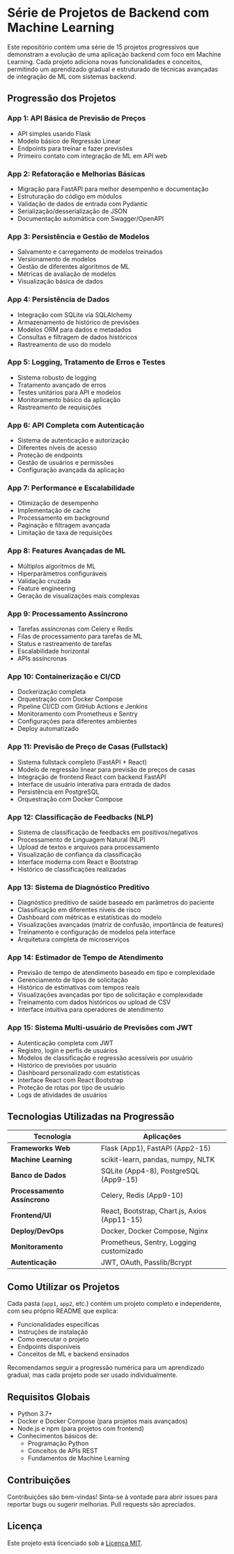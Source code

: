 # Série de Projetos de Backend com Machine Learning

Este repositório contém uma série de 15 projetos progressivos que demonstram a evolução de uma aplicação backend com foco em Machine Learning. Cada projeto adiciona novas funcionalidades e conceitos, permitindo um aprendizado gradual e estruturado de técnicas avançadas de integração de ML com sistemas backend.

## Progressão dos Projetos

### App 1: API Básica de Previsão de Preços
- API simples usando Flask
- Modelo básico de Regressão Linear
- Endpoints para treinar e fazer previsões
- Primeiro contato com integração de ML em API web

### App 2: Refatoração e Melhorias Básicas
- Migração para FastAPI para melhor desempenho e documentação
- Estruturação do código em módulos
- Validação de dados de entrada com Pydantic
- Serialização/desserialização de JSON
- Documentação automática com Swagger/OpenAPI

### App 3: Persistência e Gestão de Modelos
- Salvamento e carregamento de modelos treinados
- Versionamento de modelos
- Gestão de diferentes algoritmos de ML
- Métricas de avaliação de modelos
- Visualização básica de dados

### App 4: Persistência de Dados
- Integração com SQLite via SQLAlchemy
- Armazenamento de histórico de previsões
- Modelos ORM para dados e metadados
- Consultas e filtragem de dados históricos
- Rastreamento de uso do modelo

### App 5: Logging, Tratamento de Erros e Testes
- Sistema robusto de logging
- Tratamento avançado de erros
- Testes unitários para API e modelos
- Monitoramento básico da aplicação
- Rastreamento de requisições

### App 6: API Completa com Autenticação
- Sistema de autenticação e autorização
- Diferentes níveis de acesso
- Proteção de endpoints
- Gestão de usuários e permissões
- Configuração avançada da aplicação

### App 7: Performance e Escalabilidade
- Otimização de desempenho
- Implementação de cache
- Processamento em background
- Paginação e filtragem avançada
- Limitação de taxa de requisições

### App 8: Features Avançadas de ML
- Múltiplos algoritmos de ML
- Hiperparâmetros configuráveis
- Validação cruzada
- Feature engineering
- Geração de visualizações mais complexas

### App 9: Processamento Assíncrono
- Tarefas assíncronas com Celery e Redis
- Filas de processamento para tarefas de ML
- Status e rastreamento de tarefas
- Escalabilidade horizontal
- APIs assíncronas

### App 10: Containerização e CI/CD
- Dockerização completa
- Orquestração com Docker Compose
- Pipeline CI/CD com GitHub Actions e Jenkins
- Monitoramento com Prometheus e Sentry
- Configurações para diferentes ambientes
- Deploy automatizado

### App 11: Previsão de Preço de Casas (Fullstack)
- Sistema fullstack completo (FastAPI + React)
- Modelo de regressão linear para previsão de preços de casas
- Integração de frontend React com backend FastAPI
- Interface de usuário interativa para entrada de dados
- Persistência em PostgreSQL
- Orquestração com Docker Compose

### App 12: Classificação de Feedbacks (NLP)
- Sistema de classificação de feedbacks em positivos/negativos
- Processamento de Linguagem Natural (NLP)
- Upload de textos e arquivos para processamento
- Visualização de confiança da classificação
- Interface moderna com React e Bootstrap
- Histórico de classificações realizadas

### App 13: Sistema de Diagnóstico Preditivo
- Diagnóstico preditivo de saúde baseado em parâmetros do paciente
- Classificação em diferentes níveis de risco
- Dashboard com métricas e estatísticas do modelo
- Visualizações avançadas (matriz de confusão, importância de features)
- Treinamento e configuração de modelos pela interface
- Arquitetura completa de microserviços

### App 14: Estimador de Tempo de Atendimento
- Previsão de tempo de atendimento baseado em tipo e complexidade
- Gerenciamento de tipos de solicitação
- Histórico de estimativas com tempos reais
- Visualizações avançadas por tipo de solicitação e complexidade
- Treinamento com dados históricos ou upload de CSV
- Interface intuitiva para operadores de atendimento

### App 15: Sistema Multi-usuário de Previsões com JWT
- Autenticação completa com JWT
- Registro, login e perfis de usuários
- Modelos de classificação e regressão acessíveis por usuário
- Histórico de previsões por usuário
- Dashboard personalizado com estatísticas
- Interface React com React Bootstrap
- Proteção de rotas por tipo de usuário
- Logs de atividades de usuários

## Tecnologias Utilizadas na Progressão

| Tecnologia | Aplicações |
|------------|------------|
| **Frameworks Web** | Flask (App1), FastAPI (App2-15) |
| **Machine Learning** | scikit-learn, pandas, numpy, NLTK |
| **Banco de Dados** | SQLite (App4-8), PostgreSQL (App9-15) |
| **Processamento Assíncrono** | Celery, Redis (App9-10) |
| **Frontend/UI** | React, Bootstrap, Chart.js, Axios (App11-15) |
| **Deploy/DevOps** | Docker, Docker Compose, Nginx |
| **Monitoramento** | Prometheus, Sentry, Logging customizado |
| **Autenticação** | JWT, OAuth, Passlib/Bcrypt |

## Como Utilizar os Projetos

Cada pasta (`app1`, `app2`, etc.) contém um projeto completo e independente, com seu próprio README que explica:
- Funcionalidades específicas
- Instruções de instalação
- Como executar o projeto
- Endpoints disponíveis
- Conceitos de ML e backend ensinados

Recomendamos seguir a progressão numérica para um aprendizado gradual, mas cada projeto pode ser usado individualmente.

## Requisitos Globais

- Python 3.7+
- Docker e Docker Compose (para projetos mais avançados)
- Node.js e npm (para projetos com frontend)
- Conhecimentos básicos de:
  - Programação Python
  - Conceitos de APIs REST
  - Fundamentos de Machine Learning

## Contribuições

Contribuições são bem-vindas! Sinta-se à vontade para abrir issues para reportar bugs ou sugerir melhorias. Pull requests são apreciados.

## Licença

Este projeto está licenciado sob a [Licença MIT](LICENSE).
